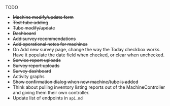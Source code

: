 TODO

* ~~Machine modify/update form~~
* ~~Test tube adding~~
* ~~Tube modify/update~~
* ~~Dashboard~~
* ~~Add survey recommendations~~
* ~~Add operational notes for machines~~
* On Add new survey page, change the way the Today checkbox works. Have it populate the date field when checked, or clear when unchecked.
* ~~Service report uploads~~
* ~~Survey report uploads~~
* ~~Survey dashboard~~
* Activity graphs
* ~~Show confirmation dialog when new machine/tube is added~~
* Think about pulling inventory listing reports out of the MachineController and giving them their own controller.
* Update list of endpoints in `api.md`
